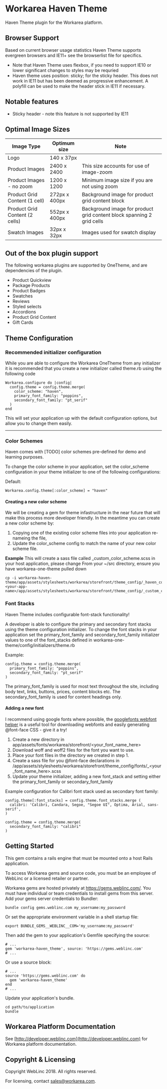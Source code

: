 Workarea Haven Theme
================================================================================

Haven Theme plugin for the Workarea platform.

Browser Support
--------------------------------------------------------------------------------

Based on current browser usage statistics Haven Theme supports evergreen browsers and IE11+ see the browserlist file for specifics.

* Note that Haven Theme uses flexbox, if you need to support IE10 or lower significant changes to styles may be requried
* Haven theme uses position: sticky; for the sticky header. This does not work in IE11 but has been deemed as progressive enhancement. A polyfill can be used to make the header stick in IE11 if necessary.

Notable features
--------------------------------------------------------------------------------

* Sticky header - note this feature is not supported by IE11

Optimal Image Sizes
--------------------------------------------------------------------------------

| Image Type| Optimum size | Note |
|----------|--------|-------|
| Logo | 140 x 37px ||
| Product Images | 2400 x 2400 | This size accounts for use of image-zoom |
| Product Images - no zoom | 1200 x 1200 | Minimum image size if you are not using zoom |
| Product Grid Content (1 cell) | 272px x 400px | Background image for product grid content block |
| Product Grid Content (2 cells) | 552px x 400px | Background image for product grid content block spanning 2 grid cells |
| Swatch Images | 32px x 32px | Images used for swatch display |

Out of the box plugin support
--------------------------------------------------------------------------------

The following workarea plugins are supported by OneTheme, and are dependencies of the plugin.

* Product Quickview
* Package Products
* Product Badges
* Swatches
* Reviews
* Styled selects
* Accordions
* Product Grid Content
* Gift Cards

Theme Configuration
--------------------------------------------------------------------------------

### Recommended initializer configuration

While you are able to configure the Workarea OneTheme from any initializer it is recommended
that you create a new initializer called theme.rb using the following code

    Workarea.configure do |config|
      config.theme = config.theme.merge(
        color_scheme: "haven",
        primary_font_family: "poppins",
        secondary_font_family: "pt_serif"
      )
    end

This will set your application up with the default configuration options, but allow you to
change them easily.

---

### Color Schemes
Haven comes with [TODO] color schemes pre-defined for demo and learning purposes.

To change the color scheme in your application, set the color_scheme configuration
in your theme initializer to one of the following configurations:

Default:

    Workarea.config.theme[:color_scheme] = "haven"

#### Creating a new color scheme

We will be creating a gem for theme infastructure in the near future that will make this process
more developer friendly. In the meantime you can create a new color scheme by:

1. Copying one of the existing color scheme files into your application re-nameing the file,
2. Update the color_scheme config to match the name of your new color scheme file.

__Example__
This will create a sass file called _custom_color_scheme.scss in your host application, please change <your-app-name>
From your ~/src directory, ensure you have workarea-one-theme pulled down

    cp -i workarea-haven-theme/app/assets/stylesheets/workarea/storefront/theme_config/_haven_color_scheme.scss <your-app-name>/app/assets/stylesheets/workarea/storefront/theme_config/_custom_color_scheme.scss

### Font Stacks

Haven Theme includes configurable font-stack functionality!

A developer is able to configure the primary and secondary font stacks using the theme
configuration initializer. To change the font stacks in your application set the
primary_font_family and secondary_font_family initializer values to one of the font_stacks
defined in workarea-one-theme/config/initializers/theme.rb

Example:

    config.theme = config.theme.merge(
      primary_font_family: "poppins",
      secondary_font_family: "pt_serif"
    )

The primary_font_family is used for most text throughout the site, including body text, links,
buttons, prices, content blocks etc.
The secondary_font_family is used for content headings only.

#### Adding a new font

I recommend using google fonts where possible, the [googlefonts webfont helper](https://google-webfonts-helper.herokuapp.com) is a useful tool for downloading webfonts and easily generating @font-face CSS - give it a try!

1. Create a new directory in app/assets/fonts/workarea/storefront/<your_font_name_here>
2. Download woff and woff2 files for the font you want to use.
3. Place your font files in the directory we created in step 1.
4. Create a sass file for you @font-face declarations in /app/assets/stylesheets/workarea/storefront/theme_config/fonts/_<your_font_name_here>.scss
5. Update your theme initializer, adding a new font_stack and setting either the primary_font_family or secondary_font_family

Example configuration for Calibri font stack used as secondary font family:

    config.theme[:font_stacks] = config.theme.font_stacks.merge (
      calibri: 'Calibri, Candara, Segoe, "Segoe UI", Optima, Arial, sans-serif',
    )

    config.theme = config.theme.merge(
      secondary_font_family: "calibri"
    )


Getting Started
--------------------------------------------------------------------------------

This gem contains a rails engine that must be mounted onto a host Rails application.

To access Workarea gems and source code, you must be an employee of WebLinc or a licensed retailer or partner.

Workarea gems are hosted privately at https://gems.weblinc.com/.
You must have individual or team credentials to install gems from this server. Add your gems server credentials to Bundler:

    bundle config gems.weblinc.com my_username:my_password

Or set the appropriate environment variable in a shell startup file:

    export BUNDLE_GEMS__WEBLINC__COM='my_username:my_password'

Then add the gem to your application's Gemfile specifying the source:

    # ...
    gem 'workarea-haven_theme', source: 'https://gems.weblinc.com'
    # ...

Or use a source block:

    # ...
    source 'https://gems.weblinc.com' do
      gem 'workarea-haven_theme'
    end
    # ...

Update your application's bundle.

    cd path/to/application
    bundle

Workarea Platform Documentation
--------------------------------------------------------------------------------

See [http://developer.weblinc.com](http://developer.weblinc.com) for Workarea platform documentation.

Copyright & Licensing
--------------------------------------------------------------------------------

Copyright WebLinc 2018. All rights reserved.

For licensing, contact sales@workarea.com.
